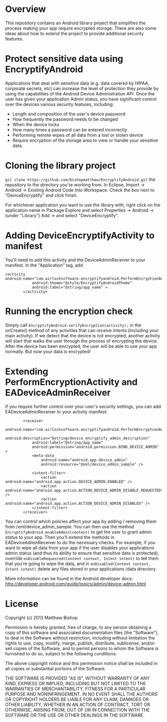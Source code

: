 # Overview

This repository contains an Android library project that simplifies the process making your app require encrypted storage. There are also some ideas about how to extend the project to provide additional security features.

# Protect sensitive data using EncryptifyAndroid

Applications that deal with sensitive data (e.g. data covered by HIPAA, corporate secrets, etc) can increase the level of protection they provide by using the capabilities of the Android  Device Administration API. Once the user has given your application Admin status, you have significant control over the devices various security features, including:
- Length and composition of the user's device password 
- How frequently the password needs to be changed
- When the device locks
- How many times a password can be entered incorrectly
- Performing remote wipes of all data from a lost or stolen device
- Require encryption of the storage area to view or handle your sensitive data.

# Cloning the library project
`git clone https://github.com/bishopmatthew/EncryptifyAndroid.git` the repository to the directory you're working from. In Eclipse, Import -> Android -> Existing Android Code Into Workspace. Check the box next to "DeviceEncryptify" and click finish.

For whichever application you want to use the library with, right click on the application name in Package Explore and select Properties -> Android -> (under "Library") Add -> and select "DeviceEncryptify".

# Adding DeviceEncryptifyActivity to manifest
You'll need to add this activity and the DeviceAdminReceiver to your manifest. In the "Application" tag, add

```
<activity android:name="com.airlocksoftware.encryptifyandroid.PerformEncryptionActivity"
            android:theme="@style/EncryptifyAndroidTheme" 
            android:label="@string/app_name" >
        </activity>
```

# Running the encryption check
Simply call `EncryptifyAndroid.verifyEncryption(activity);` in the onCreate() method of any activities that can receive intents (including your main activity). If we detect that the device is not encrypted, another activity will start that walks the user through the process of encrypting the device. After the device has been encrypted, the user will be able to use your app normally. But now your data is encrypted!

# Extending PerformEncryptionActivity and EADeviceAdminReceiver

If you require further control over your user's security settings, you can add EADeviceAdminReceiver to your activity manifest:
```
        <receiver
            android:name="com.airlocksoftware.encryptifyandroid.PerformEncryptionActivity$EADeviceAdminReceiver"
            android:description="@string/device_encryptify_admin_description"
            android:label="@string/app_name"
            android:permission="android.permission.BIND_DEVICE_ADMIN" >
            <meta-data
                android:name="android.app.device_admin"
                android:resource="@xml/device_admin_sample" />

            <intent-filter>
                <action android:name="android.app.action.DEVICE_ADMIN_ENABLED" />
                <action android:name="android.app.action.ACTION_DEVICE_ADMIN_DISABLE_REQUESTED" />
                <action android:name="android.app.action.ACTION_DEVICE_ADMIN_DISABLED" />
            </intent-filter>
        </receiver>
```

You can control which policies affect your app by adding / removing them from /xml/device_admin_sample. You can then use the method `EncryptifyAndroid.enableAdmin(context)` to get the user to grant admin status to your app. Then you'll extend the methods in EADeviceAdminReceiver to do the necessary checks. For example, if you want to wipe all data from your app if the user disables your applications admin status (and thus its ability to ensure that sensitive data is protected), override `onDisableRequested(Context context, Intent intent)` to tell them that you're going to wipe the data, and in `onDisabled(Context context, Intent intent)` delete any files stored in your applications /data directory.

More information can be found in the Android developer docs:
http://developer.android.com/guide/topics/admin/device-admin.html

# License
Copyright (c) 2013 Matthew Bishop

Permission is hereby granted, free of charge, to any person obtaining a copy of this software and associated documentation files (the "Software"), to deal in the Software without restriction, including without limitation the rights to use, copy, modify, merge, publish, distribute, sublicense, and/or sell copies of the Software, and to permit persons to whom the Software is furnished to do so, subject to the following conditions:

The above copyright notice and this permission notice shall be included in all copies or substantial portions of the Software.

THE SOFTWARE IS PROVIDED "AS IS", WITHOUT WARRANTY OF ANY KIND, EXPRESS OR IMPLIED, INCLUDING BUT NOT LIMITED TO THE WARRANTIES OF MERCHANTABILITY, FITNESS FOR A PARTICULAR PURPOSE AND NONINFRINGEMENT. IN NO EVENT SHALL THE AUTHORS OR COPYRIGHT HOLDERS BE LIABLE FOR ANY CLAIM, DAMAGES OR OTHER LIABILITY, WHETHER IN AN ACTION OF CONTRACT, TORT OR OTHERWISE, ARISING FROM, OUT OF OR IN CONNECTION WITH THE SOFTWARE OR THE USE OR OTHER DEALINGS IN THE SOFTWARE.